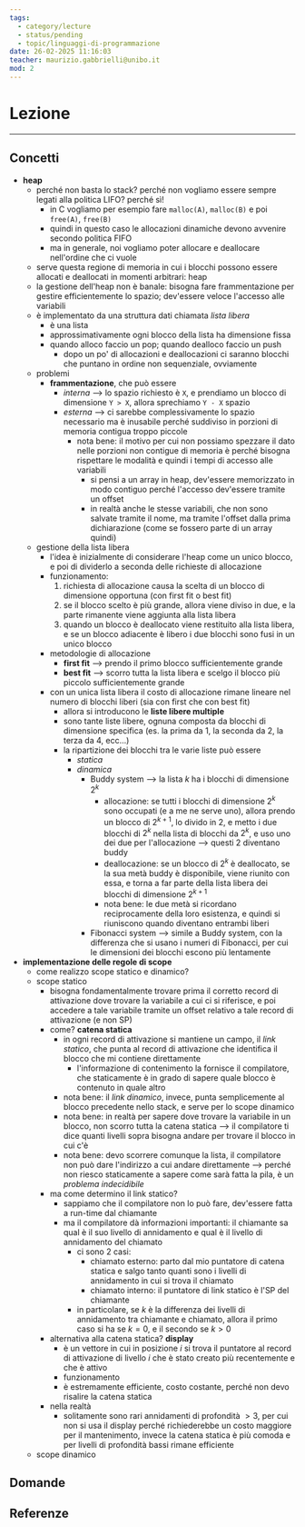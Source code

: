 ```yaml
---
tags:
  - category/lecture
  - status/pending
  - topic/linguaggi-di-programmazione
date: 26-02-2025 11:16:03
teacher: maurizio.gabbrielli@unibo.it
mod: 2
---
```

# Lezione
---
## Concetti
- **heap**
	- perché non basta lo stack? perché non vogliamo essere sempre legati alla politica LIFO? perché sì!
		- in C vogliamo per esempio fare `malloc(A)`, `malloc(B)` e poi `free(A)`, `free(B)`
		- quindi in questo caso le allocazioni dinamiche devono avvenire secondo politica FIFO
		- ma in generale, noi vogliamo poter allocare e deallocare nell'ordine che ci vuole
	- serve questa regione di memoria in cui i blocchi possono essere allocati e deallocati in momenti arbitrari: heap
	- la gestione dell'heap non è banale: bisogna fare frammentazione per gestire efficientemente lo spazio; dev'essere veloce l'accesso alle variabili
	- è implementato da una struttura dati chiamata _lista libera_
		- è una lista
		- approssimativamente ogni blocco della lista ha dimensione fissa
		- quando alloco faccio un pop; quando dealloco faccio un push
			- dopo un po' di allocazioni e deallocazioni ci saranno blocchi che puntano in ordine non sequenziale, ovviamente
	- problemi
		- **frammentazione**, che può essere
			- _interna_ --> lo spazio richiesto è `X`, e prendiamo un blocco di dimensione `Y > X`, allora sprechiamo `Y - X` spazio
			- _esterna_ --> ci sarebbe complessivamente lo spazio necessario ma è inusabile perché suddiviso in porzioni di memoria contigua troppo piccole
				- nota bene: il motivo per cui non possiamo spezzare il dato nelle porzioni non contigue di memoria è perché bisogna rispettare le modalità e quindi i tempi di accesso alle variabili
					- si pensi a un array in heap, dev'essere memorizzato in modo contiguo perché l'accesso dev'essere tramite un offset
					- in realtà anche le stesse variabili, che non sono salvate tramite il nome, ma tramite l'offset dalla prima dichiarazione (come se fossero parte di un array quindi)
	- gestione della lista libera
		- l'idea è inizialmente di considerare l'heap come un unico blocco, e poi di dividerlo a seconda delle richieste di allocazione
		- funzionamento:
			1. richiesta di allocazione causa la scelta di un blocco di dimensione opportuna (con first fit o best fit)
			2. se il blocco scelto è più grande, allora viene diviso in due, e la parte rimanente viene aggiunta alla lista libera
			3. quando un blocco è deallocato viene restituito alla lista libera, e se un blocco adiacente è libero i due blocchi sono fusi in un unico blocco
		- metodologie di allocazione
			- **first fit** --> prendo il primo blocco sufficientemente grande
			- **best fit** --> scorro tutta la lista libera e scelgo il blocco più piccolo sufficientemente grande
		- con un unica lista libera il costo di allocazione rimane lineare nel numero di blocchi liberi (sia con first che con best fit)
			- allora si introducono le **liste libere multiple**
			- sono tante liste libere, ognuna composta da blocchi di dimensione specifica (es. la prima da 1, la seconda da 2, la terza da 4, ecc...)
			- la ripartizione dei blocchi tra le varie liste può essere
				- _statica_
				- _dinamica_
					- Buddy system --> la lista $k$ ha i blocchi di dimensione $2^{k}$
						- allocazione: se tutti i blocchi di dimensione $2^{k}$ sono occupati (e a me ne serve uno), allora prendo un blocco di $2^{k+1}$, lo divido in 2, e metto i due blocchi di $2^{k}$ nella lista di blocchi da $2^{k}$, e uso uno dei due per l'allocazione --> questi 2 diventano buddy
						- deallocazione: se un blocco di $2^{k}$ è deallocato, se la sua metà buddy è disponibile, viene riunito con essa, e torna a far parte della lista libera dei blocchi di dimensione $2^{k+1}$
						- nota bene: le due metà si ricordano reciprocamente della loro esistenza, e quindi si riuniscono quando diventano entrambi liberi
					- Fibonacci system --> simile a Buddy system, con la differenza che si usano i numeri di Fibonacci, per cui le dimensioni dei blocchi escono più lentamente
- **implementazione delle regole di scope**
	- come realizzo scope statico e dinamico?
	- scope statico
		- bisogna fondamentalmente trovare prima il corretto record di attivazione dove trovare la variabile a cui ci si riferisce, e poi accedere a tale variabile tramite un offset relativo a tale record di attivazione (e non SP)
		- come? **catena statica**
			- in ogni record di attivazione si mantiene un campo, il _link statico_, che punta al record di attivazione che identifica il blocco che mi contiene direttamente
				- l'informazione di contenimento la fornisce il compilatore, che staticamente è in grado di sapere quale blocco è contenuto in quale altro
			- nota bene: il _link dinamico_, invece, punta semplicemente al blocco precedente nello stack, e serve per lo scope dinamico
			- nota bene: in realtà per sapere dove trovare la variabile in un blocco, non scorro tutta la catena statica --> il compilatore ti dice quanti livelli sopra bisogna andare per trovare il blocco in cui c'è
			- nota bene: devo scorrere comunque la lista, il compilatore non può dare l'indirizzo a cui andare direttamente --> perché non riesco staticamente a sapere come sarà fatta la pila, è un _problema indecidibile_
		- ma come determino il link statico?
			- sappiamo che il compilatore non lo può fare, dev'essere fatta a run-time dal chiamante
			- ma il compilatore dà informazioni importanti: il chiamante sa qual è il suo livello di annidamento e qual è il livello di annidamento del chiamato
				- ci sono 2 casi:
					- chiamato esterno: parto dal mio puntatore di catena statica e salgo tanto quanti sono i livelli di annidamento in cui si trova il chiamato
					- chiamato interno: il puntatore di link statico è l'SP del chiamante
				- in particolare, se $k$ è la differenza dei livelli di annidamento tra chiamante e chiamato, allora il primo caso si ha se $k = 0$, e il secondo se $k > 0$
		- alternativa alla catena statica? **display**
			- è un vettore in cui in posizione $i$ si trova il puntatore al record di attivazione di livello $i$ che è stato creato più recentemente e che è attivo
			- funzionamento
			- è estremamente efficiente, costo costante, perché non devo risalire la catena statica
		- nella realtà
			- solitamente sono rari annidamenti di profondità $> 3$, per cui non si usa il display perché richiederebbe un costo maggiore per il mantenimento, invece la catena statica è più comoda e per livelli di profondità bassi rimane efficiente
	- scope dinamico

## Domande

## Referenze
